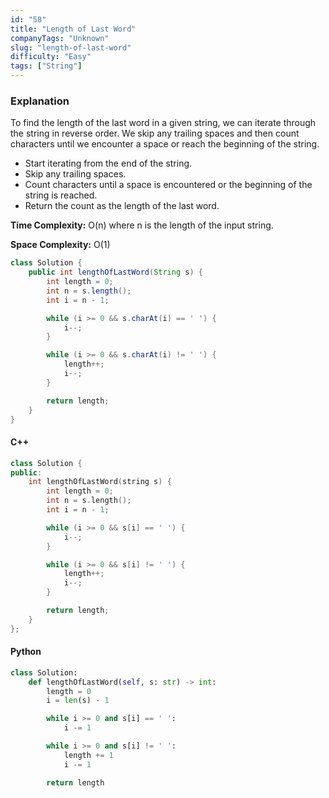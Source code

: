 ```yaml
---
id: "58"
title: "Length of Last Word"
companyTags: "Unknown"
slug: "length-of-last-word"
difficulty: "Easy"
tags: ["String"]
---
```


### Explanation
To find the length of the last word in a given string, we can iterate through the string in reverse order. We skip any trailing spaces and then count characters until we encounter a space or reach the beginning of the string.

- Start iterating from the end of the string.
- Skip any trailing spaces.
- Count characters until a space is encountered or the beginning of the string is reached.
- Return the count as the length of the last word.

**Time Complexity:** O(n) where n is the length of the input string.

**Space Complexity:** O(1)

```java
class Solution {
    public int lengthOfLastWord(String s) {
        int length = 0;
        int n = s.length();
        int i = n - 1;

        while (i >= 0 && s.charAt(i) == ' ') {
            i--;
        }

        while (i >= 0 && s.charAt(i) != ' ') {
            length++;
            i--;
        }

        return length;
    }
}
```

#### C++
```cpp
class Solution {
public:
    int lengthOfLastWord(string s) {
        int length = 0;
        int n = s.length();
        int i = n - 1;

        while (i >= 0 && s[i] == ' ') {
            i--;
        }

        while (i >= 0 && s[i] != ' ') {
            length++;
            i--;
        }

        return length;
    }
};
```

#### Python
```python
class Solution:
    def lengthOfLastWord(self, s: str) -> int:
        length = 0
        i = len(s) - 1

        while i >= 0 and s[i] == ' ':
            i -= 1

        while i >= 0 and s[i] != ' ':
            length += 1
            i -= 1

        return length
```